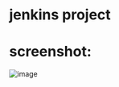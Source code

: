 # jenkins project

# screenshot:


![image](https://github.com/nourmohamed99/jenkins-project/assets/88977873/bdfe3780-86c7-47fb-8598-1d2bbbc76388)
